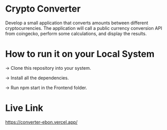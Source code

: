 # Crypto Converter

Develop a small application that converts amounts between different cryptocurrencies. The application will call a public currency conversion API from coingecko, perform some calculations, and display the results.

# How to run it on your Local System

-> Clone this repository into your system.

-> Install all the dependencies.

-> Run npm start in the Frontend folder.

# Live Link

https://converter-ebon.vercel.app/
